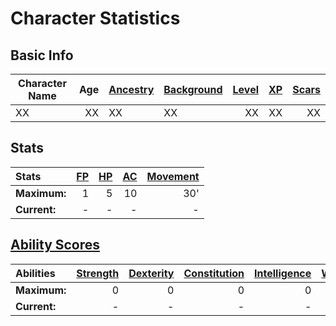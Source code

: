 # Character Statistics

## Basic Info

| Character Name | Age | [Ancestry](../../../Player%20Characters/Ancenstries/Ancestry.md) | [Background](../../../Player%20Characters/Backgrounds/Background.md) | [Level](../../../Player%20Characters/Derived%20Statistics/Level.md) | [XP](../../../Player%20Characters/Derived%20Statistics/Experience%20Points.md) | [Scars](../../../Player%20Characters/Derived%20Statistics/Scars.md) |
| -------------- | --: | :------------------------------------------------------------ | :---------------------------------------------------- | ---------------------------------------------------------------: | --------------------------------------------------------------------------: | ---------------------------------------------------------------: |
| XX             |  XX | XX                                                            | XX                                                    |                                                               XX |                                                                          XX |                                                               XX |

## Stats

| Stats        | [FP](../../../Player%20Characters/Derived%20Statistics/Fatigue%20Points.md) | [HP](../../../Player%20Characters/Derived%20Statistics/Health%20Points.md) | [AC](../../../Player%20Characters/Derived%20Statistics/Armor%20Class.md) | [Movement](../../../Game%20Procedures/Combat/Movement.md) |
| :----------- | -----------------------------------------------------------------------: | ----------------------------------------------------------------------: | --------------------------------------------------------------------: | ----------------------------------------------: |
| **Maximum:** |                                                                        1 |                                                                       5 |                                                                    10 |                                             30' |
| **Current:** |                                                                        - |                                                                       - |                                                                     - |                                               - |

## [Ability Scores](../../../Player%20Characters/The%20Ability%20Scores/Ability%20Scores.md)

| Abilities    | [Strength](../../../Player%20Characters/The%20Ability%20Scores/Strength.md) | [Dexterity](../../../Player%20Characters/The%20Ability%20Scores/Dexterity.md) | [Constitution](../../../Player%20Characters/The%20Ability%20Scores/Constitution.md) | [Intelligence](../../../Player%20Characters/The%20Ability%20Scores/Intelligence.md) | [Wisdom](../../../Player%20Characters/The%20Ability%20Scores/Wisdom.md)<br> | [Charisma](../../../Player%20Characters/The%20Ability%20Scores/Charisma.md)<br> |
| :----------- | --------------------------------------------------------------------: | ----------------------------------------------------------------------: | ----------------------------------------------------------------------------: | ----------------------------------------------------------------------------: | --------------------------------------------------------------------: | ------------------------------------------------------------------------: |
| **Maximum:** |                                                                     0 |                                                                       0 |                                                                             0 |                                                                             0 |                                                                     0 |                                                                         0 |
| **Current:** |                                                                     - |                                                                       - |                                                                             - |                                                                             - |                                                                     - |                                                                         - |
